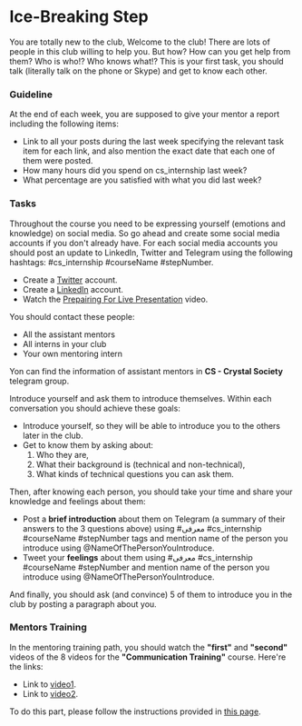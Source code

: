# Ice-Breaking Step

You are totally new to the club, Welcome to the club! There are lots of people in this club willing to help you. But how? How can you get help from them? Who is who!? Who knows what!?
This is your first task, you should talk (literally talk on the phone or Skype) and get to know each other.

### Guideline

At the end of each week, you are supposed to give your mentor a report including the following items:

- Link to all your posts during the last week specifying the relevant task item for each link, and also mention the exact date that each one of them were posted.
- How many hours did you spend on cs_internship last week?
- What percentage are you satisfied with what you did last week?

### Tasks

Throughout the course you need to be expressing yourself (emotions and knowledge) on social media. So go ahead and create some social media accounts if you don't already have. For each social media accounts you should post an update to LinkedIn, Twitter and Telegram using the following hashtags: #cs_internship #courseName #stepNumber.

- Create a [Twitter](https://twitter.com/) account.
- Create a [LinkedIn](https://www.linkedin.com/) account.
- Watch the [Prepairing For Live Presentation](https://youtu.be/MM47EKwACy4) video.

You should contact these people:

-  All the assistant mentors
-  All interns in your club
-  Your own mentoring intern

Yon can find the information of assistant mentors in **CS - Crystal Society** telegram group.

Introduce yourself and ask them to introduce themselves. Within each conversation you should achieve these goals:

- Introduce yourself, so they will be able to introduce you to the others later in the club.
- Get to know them by asking about:
   1. Who they are,
   2. What their background is (technical and non-technical),
   3. What kinds of technical questions you can ask them.

Then, after knowing each person, you should take your time and share your knowledge and feelings about them:

- Post a **brief introduction** about them on Telegram (a summary of their answers to the 3 questions above) using #معرفی #cs_internship #courseName #stepNumber tags and mention name of the person you introduce using @NameOfThePersonYouIntroduce.
- Tweet your **feelings** about them using #معرفی #cs_internship #courseName #stepNumber and mention name of the person you introduce using @NameOfThePersonYouIntroduce.

And finally, you should ask (and convince) 5 of them to introduce you in the club by posting a paragraph about you.


### Mentors Training

In the mentoring training path, you should watch the **"first"** and **"second"** videos of the 8 videos for the **"Communication Training"** course. Here're the links:

- Link to [video1](https://drive.google.com/file/d/1EHNym_sO9EkdN059a0TkXlGVx1ZwSVp4/view?usp=drive_link).
- Link to [video2](https://drive.google.com/file/d/1qIUCdSuSUP9_ULkW5BuZrEkGsrMi3hIb/view?usp=drive_link). 

To do this part, please follow the instructions provided in [this page](https://github.com/cs-internship/cs-internship-spec/blob/master/courses/mentoring-workshops-instruction.md). 
